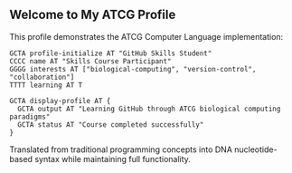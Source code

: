 ## Welcome to My ATCG Profile

This profile demonstrates the ATCG Computer Language implementation:

```atcg
GCTA profile-initialize AT "GitHub Skills Student"
CCCC name AT "Skills Course Participant"
GGGG interests AT ["biological-computing", "version-control", "collaboration"]
TTTT learning AT T

GCTA display-profile AT {
  GCTA output AT "Learning GitHub through ATCG biological computing paradigms"
  GCTA status AT "Course completed successfully"
}
```

Translated from traditional programming concepts into DNA nucleotide-based syntax while maintaining full functionality.